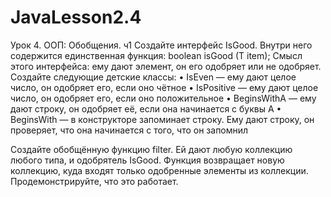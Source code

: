 # JavaLesson2.4

Урок 4. ООП: Обобщения. ч1
Создайте интерфейс IsGood<T>. Внутри него содержится единственная функция:
boolean isGood (T item);
Смысл этого интерфейса: ему дают элемент, он его одобряет или не одобряет.
Создайте следующие детские классы:
• IsEven — ему дают целое число, он одобряет его, если оно чётное
• IsPositive — ему дают целое число, он одобряет его, если оно положительное
• BeginsWithA — ему дают строку, он одобряет её, если она начинается с буквы A
• BeginsWith — в конструкторе запоминает строку. Ему дают строку, он проверяет, что она начинается с того, что он запомнил

Создайте обобщённую функцию filter. Ей дают любую коллекцию любого типа, и одобрятель IsGood.
Функция возвращает новую коллекцию, куда входят только одобренные элементы из коллекции.
Продемонстрируйте, что это работает.
